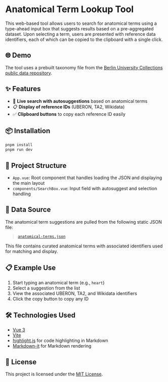 # Anatomical Term Lookup Tool

This web-based tool allows users to search for anatomical terms using a type-ahead input box that suggests results based on a pre-aggregated dataset. Upon selecting a term, users are presented with reference data identifiers, each of which can be copied to the clipboard with a single click.

## 🌐 Demo

The tool uses a prebuilt taxonomy file from the [Berlin University Collections public data repository](https://public-files.berlin-university-collections.de/Taxonomies/anatomical-terms.json).

## ✨ Features

- 🔎 **Live search with autosuggestions** based on anatomical terms
- 📋 **Display of reference IDs** (UBERON, TA2, Wikidata)
- ✅ **Clipboard buttons** to copy each reference ID easily

## 📦 Installation

```bash
pnpm install
pnpm run dev
```

## 📁 Project Structure

- `App.vue`: Root component that handles loading the JSON and displaying the main layout
- `components/SearchBox.vue`: Input field with autosuggest and selection handling

## 📄 Data Source

The anatomical term suggestions are pulled from the following static JSON file:

> [`anatomical-terms.json`](https://public-files.berlin-university-collections.de/Taxonomies/anatomical-terms.json)

This file contains curated anatomical terms with associated identifiers used for matching and display.

## 📋 Example Use

1. Start typing an anatomical term (e.g., `heart`)
2. Select a suggestion from the list
3. View the associated UBERON, TA2, and Wikidata identifiers
4. Click the copy button to copy any ID

## 🛠 Technologies Used

- [Vue 3](https://vuejs.org/)
- [Vite](https://vitejs.dev/)
- [highlight.js](https://highlightjs.org/) for code highlighting in Markdown
- [Markdown-it](https://github.com/markdown-it/markdown-it) for Markdown rendering

## 📜 License

This project is licensed under the [MIT License](LICENSE).
